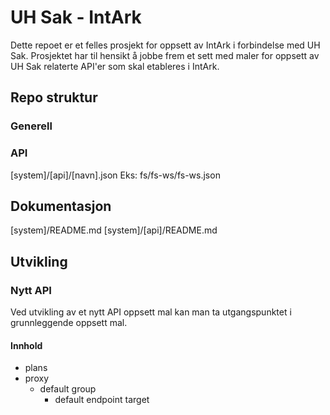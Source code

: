 # UH Sak - IntArk
Dette repoet er et felles prosjekt for oppsett av IntArk i forbindelse med UH Sak. Prosjektet har til hensikt å jobbe frem et sett med maler for oppsett av UH Sak relaterte API'er som skal etableres i IntArk.

## Repo struktur

### Generell

### API
[system]/[api]/[navn].json
Eks: fs/fs-ws/fs-ws.json

## Dokumentasjon
[system]/README.md
[system]/[api]/README.md

## Utvikling
### Nytt API
Ved utvikling av et nytt API oppsett mal kan man ta utgangspunktet i grunnleggende oppsett mal.

#### Innhold
* plans
* proxy
  * default group
    * default endpoint target
